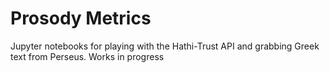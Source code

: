 # Prosody Metrics

Jupyter notebooks for playing with the Hathi-Trust API and grabbing Greek text from Perseus. Works in progress
